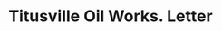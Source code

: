 ---
doi: 10.7916/D8QZ3P4D
date_other: '1916'
date_other_textual: '1916'
form: correspondence
genre:
- Letters (correspondence)
name:
- Titusville Oil Works
object_in_context_url: https://biggert.cul.columbia.edu/items/view/ave_biggert_01514
subject_hierarchical_geographic:
- Titusville, Pennsylvania, United States
subject_name:
- Titusville Oil Works
title: Titusville Oil Works. Letter
sort_title: Titusville Oil Works. Letter
call_number: ave_biggert_01514
coordinates:
- 41.63333333333333,-79.66666666666667
pid: ave_biggert_01514
identifiers: ave_biggert_01514
thumbnail: https://derivativo-2.library.columbia.edu/iiif/2/ldpd:343998/full/!256,256/0/native.jpg
permalink: /biggert/ave_biggert_01514/
layout: iiif-image-page
---